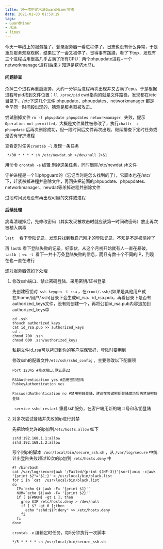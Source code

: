 ```yaml
---
title: 记一次挖矿木马GuardMiner排查
date: 2021-01-03 01:50:19
tags:
- GuardMiner
- 木马
- linux
---
```


 

今天一早线上的服务挂了，登录服务器一看进程停了，日志也没有什么异常，于是重启服务观察观察，结果过了一会又被停了。觉得事有蹊跷，看了下top，发现有三个进程占用很高几乎占满了所有CPU：两个phpupdate进程+一个networkmanager进程(后来才知道是挖坑木马)。

#### 问题排查

杀掉三个进程再重启服务，大约一分钟后进程再次出现并又占满了cpu。于是根据进程号pid找到文件位置：` ll /proc/pid `   cwd指向的就是文件路径，发现都在/etc目录下，/etc下这几个文件 phpupdate、phpupdates、networkmanager 都是今早同一时间段出现的，猜测是服务器被攻击。

尝试删掉文件 `rm -f phpupdate phpupdates networkmanager `  失败，提示`Operation not permitted`，大概是文件属性被修改了，执行`chattr -i phpupdate` 后再次删除成功，但一段时间后文件再次出现，继续排查下定时任务或是否有守护进程

查看定时任务`crontab -l` 发现一条任务

` */30 * * * * sh /etc/newdat.sh >/dev/null 2>&1` 

用命令 `crontab -e` 编辑 删掉这条任务，同时删除/etc/newdat.sh文件

守护进程是一个叫phpguard的（忘记当时是怎么找到的了），它脚本也在/etc/下，赶紧杀掉进程并删除文件，再回头把前面的phpupdate、phpupdates、networkmanager、newdat等杀掉进程并删除文件

过段时间发现没有再出现可疑的文件或进程

#### 后续处理

病毒清理掉后，先修改密码（其实发现被攻击时就应该第一时间改密码）放止再次被植入病毒

`last  ` 看下登陆记录，发现只找到我自己刚才的登陆记录，不知是不是被清掉了

再 `lastb` 看下登陆失败的记录，好家伙，从这个月初开始就有人一直在暴破，`lastb | wc -l `看下一共十万条登陆失败的信息，而且有数十个不同的IP，到现在也一直在进行

遂对服务器做如下处理

1. 修改ssh端口、禁止密码登陆、采用密钥/证书登录

   先创建密钥对` ssh-keygen -t rsa` ，在`/root/.ssh/`(如果是其他用户就在/home/用户/.ssh)目录下会生成id_rsa、id_rsa.pub，再看目录下是否有authorized_keys文件，没有则创建一个，再将公钥id_rsa.pub内容追加到authorized_keys中

   ``` shell
   cd .ssh
   thouch authorized_keys
   cat id_rsa.pub >> authorized_keys
   cd ..
   chmod 700 .ssh
   chmod 600 .ssh/authorized_keys
   ```

   私钥文件id_rsa可以拷贝到你的客户端保管好，登陆时要用到

   修改ssh的配置文件`/etc/ssh/sshd_config` ，主要修改以下配置项

   ```shell
   Port 12345 #修改端口,默认是22
   
   RSAAuthentication yes #启用密钥登陆
   PubkeyAuthentication yes
   
   PasswordAuthentication no #禁用密码登陆，建议在尝试密钥登陆成功后再禁掉密码登陆
   ```

   ` service sshd restart` 重启ssh服务，在客户端用新的端口号和私钥登陆

2. 对多次尝试登陆并失败的ip进行封禁

   先把始终允许的ip加到`/etc/hosts.allow` 如下

   ```shell
   sshd:192.168.1.1:allow
   sshd:192.168.1.2:allow
   ```

    写个封ip的脚本` /usr/local/bin/secure_ssh.sh` ，从 `/var/log/secure` 中统计出登陆失败超过10次的ip加到` /etc/hosts.deny` 中

   ```shell
   #! /bin/bash
   cat /var/log/secure|awk '/Failed/{print $(NF-3)}'|sort|uniq -c|awk '{print $2"="$1;}' > /usr/local/bin/black.list
   for i in `cat  /usr/local/bin/black.list`
   do
     IP=`echo $i |awk -F= '{print $1}'`
     NUM=`echo $i|awk -F= '{print $2}'`
     if [ ${#NUM} -gt 1 ]; then
       grep $IP /etc/hosts.deny > /dev/null
       if [ $? -gt 0 ];then
         echo "sshd:$IP:deny" >> /etc/hosts.deny
       fi
     fi
   done
   ```

   ` crontab -e ` 编辑定时任务，每5分钟执行一次脚本
   
   ```shell
   */5 * * * * sh /usr/local/bin/secure_ssh.sh
   ```
   


